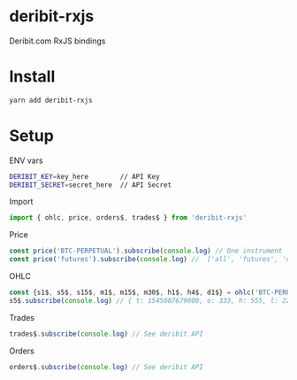 # deribit-rxjs
Deribit.com RxJS bindings

# Install

```bash
yarn add deribit-rxjs
```

# Setup

ENV vars

```bash
DERIBIT_KEY=key_here        // API Key
DERIBIT_SECRET=secret_here  // API Secret
```

Import

```js
import { ohlc, price, orders$, trades$ } from 'deribit-rxjs'
```


Price

```js
const price('BTC-PERPETUAL').subscribe(console.log) // One instrument
const price('futures').subscribe(console.log) //  ['all', 'futures', 'options', 'index', 'any_instrument_name']
```

OHLC

```js
const {s1$, s5$, s15$, m1$, m15$, m30$, h1$, h4$, d1$} = ohlc('BTC-PERPETUAL') // One instrument ONLY
s5$.subscribe(console.log) // { t: 1545007679000, o: 333, h: 555, l: 222, c: 4444, v: 12355 }
```

Trades

```js
trades$.subscribe(console.log) // See deribit API
```

Orders

```js
orders$.subscribe(console.log) // See deribit API
```

